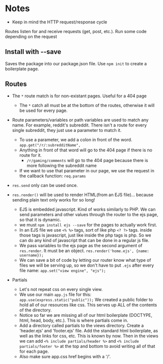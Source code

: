 # Notes

* Keep in mind the HTTP request/response cycle  


Routes listen for and receive requests (get, post, etc.). Run some code depending on the request

## Install with --save  

Saves the package into our package.json file. Use `npm init` to create a boilerplate page.


## Routes  

* The `*` route match is for non-existant pages. Useful for a 404 page
    * The `*` catch all must be at the bottom of the routes, otherwise it will be used for every page.  

* Route parameters/variables or path variables are used to match any name. For example, reddit's subreddit. There isn't a route for every single subreddit, they just use a parameter to match it.
    * To use a parameter, we add a colon in front of the word. `app.get("/r/:subredditName", `
    * Anything in front of that word will go to the 404 page if there is no route for it.
        * `/r/gaming/comments` will go to the 404 page because there is more following the subreddit name
    * If we want to use that parameter in our page, we use the request in the callback function: `req.params`

* `res.send` only can be used once.

* `res.render()` will be used to render HTML(from an EJS file)... because sending plain text only works for so long!
    * EJS is embedded javascript. Kind of works similarly to PHP. We can send parameters and other values through the router to the ejs page, so that it is dynamic.
    * we must `npm install ejs --save` for the pages to actually work first.
    * In an EJS file we use `<% %>` tags, sort of like php `<? ?>` tags. inside those tags is javascript, just like inside the php tags is php. So we can do any kind of javascript that can be done in a regular js file.
    * We pass variables to the ejs page as the second argument of `res.render`. It must be an object. `res.render('home.ejs', {name: username});`
    * We can save a bit of code by letting our router know what type of files we will be serving up, so we don't have to put `.ejs` after every file name: `app.set("view engine", "ejs");`

* Partials
    * Let's not repeat css on every single view.
    * We use our main `app.js` file for this: `app.use(express.static("public"));` We created a public folder to hold all of our resources like css. This serves up ALL of the contents of the directory.
    * Notice so far we are missing all of our html boilerplate (DOCTYPE, html, head, body, etc.). This is where partials come in.
    * Add a directory called partials to the views directory. Create a 'header.ejs' and 'footer.ejs' file. Add the standard html boilerplate, as well as the links for css, etc. This is known by now. Then in the views we can add `<% include partials/header %>` and `<% include partials/footer %>` at the top and bottom to avoid writing all of that for each page.
    * Also make sure app.css href begins with a '/'.